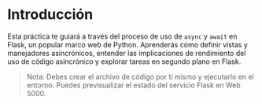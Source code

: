 # Introducción

Esta práctica te guiará a través del proceso de uso de `async` y `await` en Flask, un popular marco web de Python. Aprenderás cómo definir vistas y manejadores asincrónicos, entender las implicaciones de rendimiento del uso de código asincrónico y explorar tareas en segundo plano en Flask.

> Nota: Debes crear el archivo de código por ti mismo y ejecutarlo en el entorno. Puedes previsualizar el estado del servicio Flask en Web 5000.

